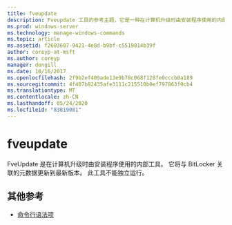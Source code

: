 ```yaml
---
title: fveupdate
description: Fveupdate 工具的参考主题，它是一种在计算机升级时由安装程序使用的内部工具。
ms.prod: windows-server
ms.technology: manage-windows-commands
ms.topic: article
ms.assetid: f2603607-9421-4e8d-b9bf-c5519814b39f
author: coreyp-at-msft
ms.author: coreyp
manager: dongill
ms.date: 10/16/2017
ms.openlocfilehash: 2f9b2ef409ade13e9b78c068f128fe0cccb0a189
ms.sourcegitcommit: 4f407b82435afe3111c215510b0ef797863f9cb4
ms.translationtype: MT
ms.contentlocale: zh-CN
ms.lasthandoff: 05/24/2020
ms.locfileid: "83819081"
---
```

# <a name="fveupdate"></a>fveupdate

FveUpdate 是在计算机升级时由安装程序使用的内部工具。 它将与 BitLocker 关联的元数据更新到最新版本。 此工具不能独立运行。

## <a name="additional-references"></a>其他参考

- [命令行语法项](command-line-syntax-key.md)

